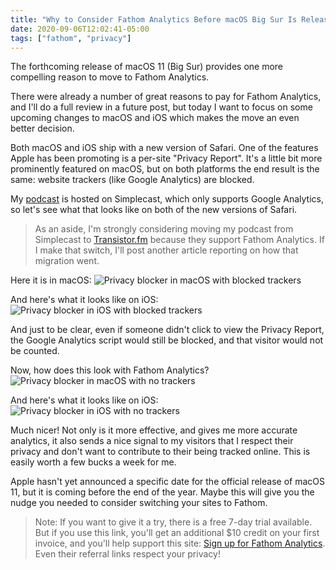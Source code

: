 ```yaml
---
title: "Why to Consider Fathom Analytics Before macOS Big Sur Is Released"
date: 2020-09-06T12:02:41-05:00
tags: ["fathom", "privacy"]
---
```


The forthcoming release of macOS 11 (Big Sur) provides one more compelling reason to move to Fathom Analytics.

<!--more-->

There were already a number of great reasons to pay for Fathom Analytics, and I'll do a full review in a future post, but today I want to focus on some upcoming changes to macOS and iOS which makes the move an even better decision.

Both macOS and iOS ship with a new version of Safari. One of the features Apple has been promoting is a per-site "Privacy Report". It's a little bit more prominently featured on macOS, but on both platforms the end result is the same: website trackers (like Google Analytics) are blocked.

My [podcast](https://show.nocompromises.io) is hosted on Simplecast, which only supports Google Analytics, so let's see what that looks like on both of the new versions of Safari.

> As an aside, I'm strongly considering moving my podcast from Simplecast to [Transistor.fm](https://transistor.fm) because they support Fathom Analytics. If I make that switch, I'll post another article reporting on how that migration went.

Here it is in macOS:
![Privacy blocker in macOS with blocked trackers](/images/fathom-analytics-macos-big-sur/01-safari-privacy-blocker-macos-blocked.png)

And here's what it looks like on iOS:
![Privacy blocker in iOS with blocked trackers](/images/fathom-analytics-macos-big-sur/02-safari-privacy-blocker-ios-blocked.png)

And just to be clear, even if someone didn't click to view the Privacy Report, the Google Analytics script would still be blocked, and that visitor would not be counted.

Now, how does this look with Fathom Analytics?
![Privacy blocker in macOS with no trackers](/images/fathom-analytics-macos-big-sur/03-safari-privacy-blocker-macos-not-blocked.png)

And here's what it looks like on iOS:
![Privacy blocker in iOS with no trackers](/images/fathom-analytics-macos-big-sur/04-safari-privacy-blocker-ios-not-blocked.png)

Much nicer! Not only is it more effective, and gives me more accurate analytics, it also sends a nice signal to my visitors that I respect their privacy and don't want to contribute to their being tracked online. This is easily worth a few bucks a week for me.

Apple hasn't yet announced a specific date for the official release of macOS 11, but it is coming before the end of the year. Maybe this will give you the nudge you needed to consider switching your sites to Fathom.

> Note: If you want to give it a try, there is a free 7-day trial available. But if you use this link, you'll get an additional $10 credit on your first invoice, and you'll help support this site: [Sign up for Fathom Analytics](https://usefathom.com/ref/FXFCXN). Even their referral links respect your privacy!
